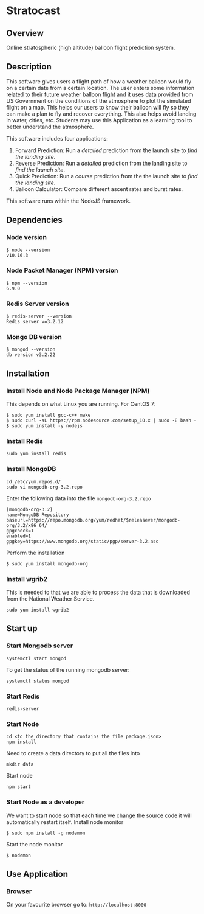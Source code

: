 Stratocast
===============

## Overview

Online stratospheric (high altitude) balloon flight prediction system.

## Description

This software gives users a flight path of how a weather balloon would fly on a certain date from a certain location. The user enters some information related to their future weather balloon flight and it uses data provided from US Government on the conditions of the atmosphere to plot the simulated flight on a map. This helps our users to know their balloon will fly so they can make a plan to fly and recover everything. This also helps avoid landing in water, cities, etc. Students may use this Application as a learning tool to better understand the atmosphere.

This software includes four applications:

 1. Forward Prediction: Run a *detailed* prediction from the launch site to *find the landing site*.
 1. Reverse Prediction: Run a *detailed* prediction from the landing site to *find the launch site*.
 1. Quick Prediction: Run a *course* prediction from the the launch site to *find the landing site*.
 1. Balloon Calculator: Compare different ascent rates and burst rates.

This software runs within the NodeJS framework.

## Dependencies

### Node version

```
$ node --version
v10.16.3
```

### Node Packet Manager (NPM) version

```
$ npm --version
6.9.0
```

### Redis Server version

```
$ redis-server --version
Redis server v=3.2.12
```

### Mongo DB version

```
$ mongod --version
db version v3.2.22
```

## Installation


### Install Node and Node Package Manager (NPM)

This depends on what Linux you are running. For CentOS 7:

```
$ sudo yum install gcc-c++ make
$ sudo curl -sL https://rpm.nodesource.com/setup_10.x | sudo -E bash -
$ sudo yum install -y nodejs
```

### Install Redis

```
sudo yum install redis
```

### Install MongoDB

```
cd /etc/yum.repos.d/
sudo vi mongodb-org-3.2.repo
```

Enter the following data into the file `mongodb-org-3.2.repo`

```
[mongodb-org-3.2]
name=MongoDB Repository
baseurl=https://repo.mongodb.org/yum/redhat/$releasever/mongodb-org/3.2/x86_64/
gpgcheck=1
enabled=1
gpgkey=https://www.mongodb.org/static/pgp/server-3.2.asc
```

Perform the installation

```
$ sudo yum install mongodb-org
```

### Install wgrib2
This is needed to that we are able to process the data that is downloaded from the National Weather Service.

```
sudo yum install wgrib2
```


## Start up

### Start Mongodb server

```
systemctl start mongod
```

To get the status of the running mongodb server:

```
systemctl status mongod
```

### Start Redis

```
redis-server
```

### Start Node

```
cd <to the directory that contains the file package.json>
npm install
```

Need to create a data directory to put all the files into

```
mkdir data
```

Start node

```
npm start
```

### Start Node as a developer

We want to start node so that each time we change the source code it will automatically restart itself.
Install node monitor

```
$ sudo npm install -g nodemon
```

Start the node monitor

```
$ nodemon
```


## Use Application

### Browser

On your favourite browser go to: `http://localhost:8000`
